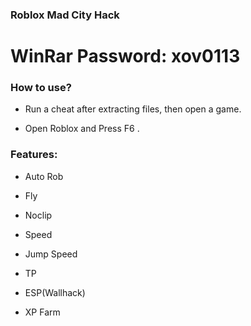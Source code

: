 ###  Roblox Mad City Hack

# WinRar Password: xov0113

### How to use?

- Run a cheat after extracting files, then open a game.

- Open Roblox and Press F6 .

### Features:

- Auto Rob

- Fly

- Noclip

- Speed

- Jump Speed

- TP

- ESP(Wallhack)

- XP Farm